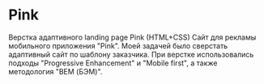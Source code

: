 # Pink
Верстка адаптивного landing page Pink (HTML+CSS)
Сайт для рекламы мобильного приложения "Pink". 
Моей задачей было сверстать адаптивный сайт по шаблону заказчика. 
При верстке использовались подходы "Progressive Enhancement" и "Mobile first", а также методология "BEM (БЭМ)". 